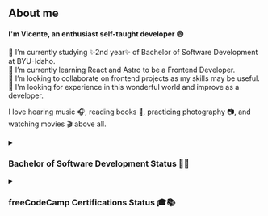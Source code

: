 ## About me

<!--
**vicentemferrer/vicentemferrer** is a ✨ _special_ ✨ repository because its `README.md` (this file) appears on your GitHub profile.
-->

#### I'm Vicente, an enthusiast self-taught developer 😅

🔭 I’m currently studying ✨2nd year✨ of Bachelor of Software Development at BYU-Idaho. <br />
🌱 I’m currently learning React and Astro to be a Frontend Developer. <br />
👯 I’m looking to collaborate on frontend projects as my skills may be useful. <br />
🌟 I'm looking for experience in this wonderful world and improve as a developer. <br />

I love hearing music 🎧, reading books 📖, practicing photography 📷, and watching movies 🎬 above all.

<details><summary><h3>Bachelor of Software Development Status 👏🥳</h3></summary>

  #### Web and Computer Programming
  ![](https://geps.dev/progress/100)
  | Course Code | Subject                          | Technology / Language / Topic   | Term        | Completed?               |
  |-------------|----------------------------------|---------------------------------|-------------|--------------------------|
  |   CSE 110   | Programming with Building Blocks | Python 🐍                      | Winter 2023 | <ul><li>[X] YES</li></ul> |
  |   CSE 111   | Programming with Functions       | Python 🐍                      | Spring 2023 | <ul><li>[X] YES</li></ul> |
  |   WDD 130   | Web Fundamentals                 | HTML&CSS 🌐                    | Spring 2023 | <ul><li>[X] YES</li></ul> |
  |   CSE 210   | Programming with Classes         | C# 🖥                           | Fall 2023   | <ul><li>[X] YES</li></ul> |
  |   CSE 121B  | Javascript Language              | JavaScript ⚙                   | Fall 2023   | <ul><li>[X] YES</li></ul> |
  |   WDD 230   | Web Frontend Development 1       | Testing & DevTools 🛠🚀        | Winter 2024 | <ul><li>[X] YES</li></ul> |
  
  #### Web Development
  ![](https://geps.dev/progress/20)
  | Course Code | Subject                          | Technology / Language / Topic   | Term        | Completed?               |
  |-------------|----------------------------------|---------------------------------|-------------|--------------------------|
  |   CIT 111   | Introduction to Databases        | MySQL / SQL 💾                  | Fall 2023   | <ul><li>[X] YES</li></ul> |
  |   WDD 330   | Web Frontend Development 2       | JavaScript / Trello 🌐🗃        | Fall 2024   | <ul><li>[ ] NO</li></ul> |
  |   CSE 340   | Web Backend Development          | NodeJS / JavaScript 🟩🔐       | Fall 2024   | <ul><li>[X] YES</li></ul> |
  |   CSE 341   | Web Services                     | Express / MongoDB / GraphQL 🦺  | Fall 2024   | <ul><li>[ ] NO</li></ul> |
  |   WDD 430   | Web Full-stack Development       | React / Next.js / TypeScript 🧰 | Winter 2025 | <ul><li>[ ] NO</li></ul> |
  
  #### Software Development
  ![](https://geps.dev/progress/0)
  | Course Code | Subject                          | Technology / Language / Topic   | Term        | Completed?               |
  |-------------|----------------------------------|---------------------------------|-------------|--------------------------|
  |   CSE 212   | Programming w/Data Struct        | ...                             | Spring 2025 | <ul><li>[ ] NO</li></ul> |
  |   CSE 270   | Software Testing                 | ...                             | Spring 2025 | <ul><li>[ ] NO</li></ul> |
  |   CSE 300   | Professional Readiness           | ...                             | Spring 2025 | <ul><li>[ ] NO</li></ul> |
  |   CSE 310   | Applied Programming              | ...                             | Spring 2025 | <ul><li>[ ] NO</li></ul> |
  |   CSE 325   | .NET Software Development        | ...                             | 2025        | <ul><li>[ ] NO</li></ul> |
  |   CSE 370   | Software Eng. Principles         | ...                             | 2025        | <ul><li>[ ] NO</li></ul> |

  #### General Education
  ![](https://geps.dev/progress/65)
  | Course Code | Subject                                       | Term        | Completed?                |
  |-------------|-----------------------------------------------|-------------|---------------------------|
  |  PC 101     | Life Skills                                   | Spring 2022 | <ul><li>[X] YES</li></ul> |
  |  PC 102     | Professional Skills                           | Fall 2022   | <ul><li>[X] YES</li></ul> |
  |  PC 103     | University Skills                             | Winter 2023 | <ul><li>[X] YES</li></ul> |
  |  GS 170     | Career Development                            | Fall 2023   | <ul><li>[X] YES</li></ul> |
  |  ENG 150    | Writing and Reasoning Foundations             | Winter 2024 | <ul><li>[X] YES</li></ul> |
  |  MATH 108X  | Math for the Real World                       | Winter 2024 | <ul><li>[X] YES</li></ul> |
  |  REL 200C   | The Eternal Family                            | Fall 2022   | <ul><li>[X] YES</li></ul> |
  |  REL 225C   | Foundations of the Restoration                | Fall 2022   | <ul><li>[X] YES</li></ul> |
  |  REL 250C   | Jesus Christ Everlasting Gospel               | Fall 2023   | <ul><li>[X] YES</li></ul> |
  |  REL 275C   | Teachings and Doctrines of the Book of Mormon | Spring 2022 | <ul><li>[X] YES</li></ul> |
  |  REL 121    | The Book of Mormon (1 Nephi to Alma 30)       | Fall 2022   | <ul><li>[X] YES</li></ul> |
  |  REL 122    | The Book of Mormon (Alma 30 to Moroni)        | Winter 2022 | <ul><li>[X] YES</li></ul> |
  |  REL 211    | The New Testament                             | Winter 2023 | <ul><li>[X] YES</li></ul> |
  |  BUS 301    | Advanced Writing in Professional Contexts     | Fall 2024   | <ul><li>[X] YES</li></ul>  |
  |  BUS 321    | Organizational Leadership                     | Winter 2025 | <ul><li>[ ] NO</li></ul>  |
  |  FCS 160    | Home and Family Resource Management           | ...         | <ul><li>[ ] NO</li></ul>  |
  |  GESCI 110  | Sustaining Human Life                         | ...         | <ul><li>[ ] NO</li></ul>  |
  |  HUM 110    | Discovery and Discernment Through the Arts    | ...         | <ul><li>[ ] NO</li></ul>  |
  |  PEACE 101  | Conflict and Peace                            | ...         | <ul><li>[ ] NO</li></ul>  |
  |  PUBH 132   | Personal Health and Wellness                  | ...         | <ul><li>[ ] NO</li></ul>  |
  |  ...        | ...                                           | ...         | <ul><li>[ ] NO</li></ul>  |
</details>
<details>
  <summary>
    <h3>freeCodeCamp Certifications Status 🎓📚</h3>
  </summary>

  #### Responsive Web Design
  ![](https://geps.dev/progress/100)
  | Certificate Projects             | Project URL                | Completed?                |
  |----------------------------------|----------------------------|---------------------------|
  | Survey Form                      | [Open ↗][survey_link]      | <ul><li>[X] YES</li></ul> |
  | Tribute Page                     | [Open ↗][tribute_link]     | <ul><li>[X] YES</li></ul> |
  | Technical Documentation Page     | [Open ↗][docs_link]        | <ul><li>[X] YES</li></ul> |
  | Product Landing Page             | [Open ↗][landing_link]     | <ul><li>[X] YES</li></ul> |
  | Personal Portfolio Webpage       | [Open ↗][portfolio_link]   | <ul><li>[X] YES</li></ul> |

  [survey_link]: https://vicentemferrer.github.io/build-a-survey-form/
  [tribute_link]: https://vicentemferrer.github.io/build-a-tribute-page/
  [docs_link]: https://vicentemferrer.github.io/build-a-technical-documentation-page/
  [landing_link]: https://vicentemferrer.github.io/build-a-product-landing-page/
  [portfolio_link]: https://vicentemferrer.000webhostapp.com/
  
  #### JavaScript Algorithms and Data Structures
  ![](https://geps.dev/progress/100)
  | Certificate Projects             | Project URL                | Completed?                |
  |----------------------------------|----------------------------|---------------------------|
  | Palindrome Checker               | Not Available              | <ul><li>[X] YES</li></ul> |
  | Roman Numeral Converter          | Not Available              | <ul><li>[X] YES</li></ul> |
  | Caesars Cipher                   | Not Available              | <ul><li>[X] YES</li></ul> |
  | Telephone Number Validator       | Not Available              | <ul><li>[X] YES</li></ul> |
  | Cash Register                    | Not Available              | <ul><li>[X] YES</li></ul> |
  
  #### Front End Development Libraries
  ![](https://geps.dev/progress/100)
  | Certificate Projects             | Project URL                | Completed?                |
  |----------------------------------|----------------------------|---------------------------|
  | Build a Random Quote Machine     | [Open ↗][rand_quot_link]   | <ul><li>[X] YES</li></ul> |
  | Build a Markdown Previewer       | [Open ↗][md_prev_link]     | <ul><li>[X] YES</li></ul> |
  | Build a Drum Machine             | [Open ↗][drum_mach_link]   | <ul><li>[X] YES</li></ul> |
  | Build a JavaScript Calculator    | [Open ↗][js_calc_link]     | <ul><li>[X] YES</li></ul> |
  | Build a 25 + 5 Clock             | [Open ↗][pomodoro_link]    | <ul><li>[X] YES</li></ul> |

  [rand_quot_link]: https://vicentemferrer.github.io/random-quote-machine.v2/
  [md_prev_link]: https://vicentemferrer.github.io/markdown-previewer/
  [drum_mach_link]: https://vicentemferrer.github.io/react-drum-machine/
  [js_calc_link]: https://vicentemferrer.github.io/javascript-calculator/
  [pomodoro_link]: https://vicentemferrer.github.io/pomodoro-clock/

  #### Data Visualization
  ![](https://geps.dev/progress/20)
  | Certificate Projects                    | Project URL                 | Completed?                |
  |-----------------------------------------|-----------------------------|---------------------------|
  | Visualize Data with a Bar Chart         | [Open ↗][bar_link]          | <ul><li>[X] YES</li></ul> |
  | Visualize Data with a Scatterplot Graph | [In progress][scatter_link] | <ul><li>[ ] NO</li></ul> |
  | Visualize Data with a Heat Map          | [In progress][map_link]     | <ul><li>[ ] NO</li></ul> |
  | Visualize Data with a Choropleth Map    | [In progress][choro_link]   | <ul><li>[ ] NO</li></ul> |
  | Visualize Data with a Treemap Diagram   | [In progress][diagram_link] | <ul><li>[ ] NO</li></ul> |

  [bar_link]: https://vicentemferrer.github.io/gdp-bar-chart/
  [scatter_link]: https://vicentemferrer.github.io/doping-scatterplot-graph/
  [map_link]: ""
  [choro_link]: ""
  [diagram_link]: ""

  #### Back End Development and APIs
  ![](https://geps.dev/progress/40)
  | Certificate Projects                    | Project URL                  | Completed?                |
  |-----------------------------------------|------------------------------|---------------------------|
  | Timestamp Microservice                  | [Open ↗][timestamp_link]     | <ul><li>[X] YES</li></ul> |
  | Request Header Parser Microservice      | [Open ↗][header_link]        | <ul><li>[X] YES</li></ul> |
  | URL Shortener Microservice              | [In progress][url_link]      | <ul><li>[ ] NO</li></ul>  |
  | Exercise Tracker                        | [In progress][tracker_link]  | <ul><li>[ ] NO</li></ul>  |
  | File Metadata Microservice              | [In progress][metadata_link] | <ul><li>[ ] NO</li></ul>  |

  [timestamp_link]: https://timestamp-microservice-htso.onrender.com/
  [header_link]: https://headerparser-microservice-ay61.onrender.com/
  [url_link]: ""
  [tracker_link]: ""
  [metadata_link]: ""

  #### Foundational C# with Microsoft
  ![](https://geps.dev/progress/71)
  | Modules                                            | Module Units | Completed?                |
  |----------------------------------------------------|--------------|---------------------------|
  | Write Your First Code Using C#                     | 7            | <ul><li>[X] YES</li></ul> |
  | Create and Run Simple C# Console Applications      | 8            | <ul><li>[X] YES</li></ul> |
  | Add Logic to C# Console Applications               | 8            | <ul><li>[X] YES</li></ul> |
  | Work with Variable Data in C# Console Applications | 8            | <ul><li>[X] YES</li></ul> |
  | Create Methods in C# Console Applications          | 6            | <ul><li>[X] YES</li></ul> |
  | Debug C# Console Applications                      | 7            | <ul><li>[ ] NO</li></ul>  |
  | Foundational C# with Microsoft Certification Exam  | 1            | <ul><li>[ ] NO</li></ul>  |
</details>

